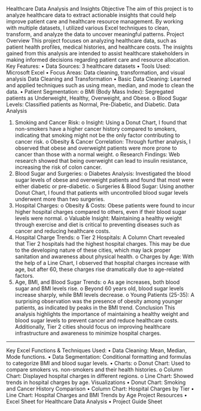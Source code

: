 Healthcare Data Analysis and Insights
Objective
The aim of this project is to analyze healthcare data to extract actionable insights that could help improve patient care and healthcare resource management. By working with multiple datasets, I utilized various Excel techniques to clean, transform, and analyze the data to uncover meaningful patterns.
Project Overview
This project focuses on analyzing healthcare data, such as patient health profiles, medical histories, and healthcare costs. The insights gained from this analysis are intended to assist healthcare stakeholders in making informed decisions regarding patient care and resource allocation.
Key Features:
•	Data Sources: 3 healthcare datasets
•	Tools Used: Microsoft Excel
•	Focus Areas: Data cleaning, transformation, and visual analysis
Data Cleaning and Transformation
•	Basic Data Cleaning: Learned and applied techniques such as using mean, median, and mode to clean the data.
•	Patient Segmentation:
o	BMI (Body Mass Index): Segregated patients as Underweight, Healthy, Overweight, and Obese.
o	Blood Sugar Levels: Classified patients as Normal, Pre-Diabetic, and Diabetic.
Data Analysis
1.	Smoking and Cancer Risk:
o	Insight: Using a Donut Chart, I found that non-smokers have a higher cancer history compared to smokers, indicating that smoking might not be the only factor contributing to cancer risk.
o	Obesity & Cancer Correlation: Through further analysis, I observed that obese and overweight patients were more prone to cancer than those with a normal weight.
o	Research Findings: Web research showed that being overweight can lead to insulin resistance, increasing the risk of colon cancer.
2.	Blood Sugar and Surgeries:
o	Diabetes Analysis: Investigated the blood sugar levels of obese and overweight patients and found that most were either diabetic or pre-diabetic.
o	Surgeries & Blood Sugar: Using another Donut Chart, I found that patients with uncontrolled blood sugar levels underwent more than two surgeries.
3.	Hospital Charges:
o	Obesity & Costs: Obese patients were found to incur higher hospital charges compared to others, even if their blood sugar levels were normal.
o	Valuable Insight: Maintaining a healthy weight through exercise and diet is critical to preventing diseases such as cancer and reducing healthcare costs.
4.	Hospital Charge Trends:
o	Tier 2 Hospitals: A Column Chart revealed that Tier 2 hospitals had the highest hospital charges. This may be due to the developing nature of these cities, which may lack proper sanitation and awareness about physical health.
o	Charges by Age: With the help of a Line Chart, I observed that hospital charges increase with age, but after 60, these charges rise dramatically due to age-related factors.
5.	Age, BMI, and Blood Sugar Trends:
o	As age increases, both blood sugar and BMI levels rise.
o	Beyond 60 years old, blood sugar levels increase sharply, while BMI levels decrease.
o	Young Patients (25-35): A surprising observation was the presence of obesity among younger patients, as indicated by peaks in the BMI trend.
Conclusion
This analysis highlights the importance of maintaining a healthy weight and blood sugar levels to prevent cancer and reduce healthcare costs. Additionally, Tier 2 cities should focus on improving healthcare infrastructure and awareness to minimize hospital charges.
________________________________________
Key Excel Functions & Techniques Used:
•	Data Cleaning: Mean, Median, Mode functions.
•	Data Segmentation: Conditional formatting and formulas to categorize BMI and blood sugar levels.
•	Charts:
o	Donut Chart: Used to compare smokers vs. non-smokers and their health histories.
o	Column Chart: Displayed hospital charges in different regions.
o	Line Chart: Showed trends in hospital charges by age.
Visualizations
•	Donut Chart: Smoking and Cancer History Comparison
•	Column Chart: Hospital Charges by Tier
•	Line Chart: Hospital Charges and BMI Trends by Age
Project Resources
•	Excel Sheet for Healthcare Data Analysis
•	Project Guide Sheet




